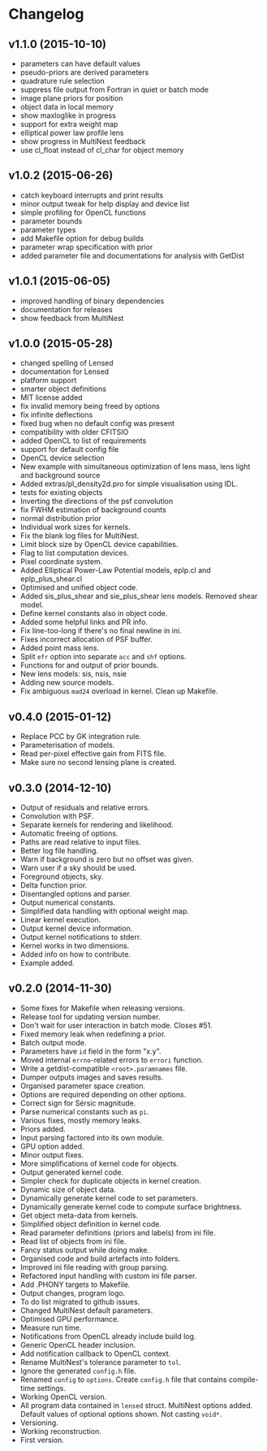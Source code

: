 Changelog
=========

v1.1.0 (2015-10-10)
-------------------

  * parameters can have default values
  * pseudo-priors are derived parameters
  * quadrature rule selection
  * suppress file output from Fortran in quiet or batch mode
  * image plane priors for position
  * object data in local memory
  * show maxloglike in progress
  * support for extra weight map
  * elliptical power law profile lens
  * show progress in MultiNest feedback
  * use cl_float instead of cl_char for object memory

v1.0.2 (2015-06-26)
-------------------

  * catch keyboard interrupts and print results
  * minor output tweak for help display and device list
  * simple profiling for OpenCL functions
  * parameter bounds
  * parameter types
  * add Makefile option for debug builds
  * parameter wrap specification with prior
  * added parameter file and documentations for analysis with GetDist

v1.0.1 (2015-06-05)
-------------------

  * improved handling of binary dependencies
  * documentation for releases
  * show feedback from MultiNest

v1.0.0 (2015-05-28)
-------------------

  * changed spelling of Lensed
  * documentation for Lensed
  * platform support
  * smarter object definitions
  * MIT license added
  * fix invalid memory being freed by options
  * fix infinite deflections
  * fixed bug when no default config was present
  * compatibility with older CFITSIO
  * added OpenCL to list of requirements
  * support for default config file
  * OpenCL device selection
  * New example with simultaneous optimization of lens mass, lens light and
    background source
  * Added extras/pl_density2d.pro for simple visualisation using IDL.
  * tests for existing objects
  * Inverting the directions of the psf convolution
  * fix FWHM estimation of background counts
  * normal distribution prior
  * Individual work sizes for kernels.
  * Fix the blank log files for MultiNest.
  * Limit block size by OpenCL device capabilities.
  * Flag to list computation devices.
  * Pixel coordinate system.
  * Added Elliptical Power-Law Potential models, eplp.cl and eplp_plus_shear.cl
  * Optimised and unified object code.
  * Added sis_plus_shear and sie_plus_shear lens models. Removed shear model.
  * Define kernel constants also in object code.
  * Added some helpful links and PR info.
  * Fix line-too-long if there's no final newline in ini.
  * Fixes incorrect allocation of PSF buffer.
  * Added point mass lens.
  * Split `efr` option into separate `acc` and `shf` options.
  * Functions for and output of prior bounds.
  * New lens models: sis, nsis, nsie
  * Adding new source models.
  * Fix ambiguous `mad24` overload in kernel. Clean up Makefile.

v0.4.0 (2015-01-12)
-------------------

  * Replace PCC by GK integration rule.
  * Parameterisation of models.
  * Read per-pixel effective gain from FITS file.
  * Make sure no second lensing plane is created.

v0.3.0 (2014-12-10)
-------------------

  * Output of residuals and relative errors.
  * Convolution with PSF.
  * Separate kernels for rendering and likelihood.
  * Automatic freeing of options.
  * Paths are read relative to input files.
  * Better log file handling.
  * Warn if background is zero but no offset was given.
  * Warn user if a sky should be used.
  * Foreground objects, sky.
  * Delta function prior.
  * Disentangled options and parser.
  * Output numerical constants.
  * Simplified data handling with optional weight map.
  * Linear kernel execution.
  * Output kernel device information.
  * Output kernel notifications to stderr.
  * Kernel works in two dimensions.
  * Added info on how to contribute.
  * Example added.

v0.2.0 (2014-11-30)
-------------------

  * Some fixes for Makefile when releasing versions.
  * Release tool for updating version number.
  * Don't wait for user interaction in batch mode. Closes #51.
  * Fixed memory leak when redefining a prior.
  * Batch output mode.
  * Parameters have `id` field in the form "x.y".
  * Moved internal `errno`-related errors to `errori` function.
  * Write a getdist-compatible `<root>.paramnames` file.
  * Dumper outputs images and saves results.
  * Organised parameter space creation.
  * Options are required depending on other options.
  * Correct sign for Sérsic magnitude.
  * Parse numerical constants such as `pi`.
  * Various fixes, mostly memory leaks.
  * Priors added.
  * Input parsing factored into its own module.
  * GPU option added.
  * Minor output fixes.
  * More simplifications of kernel code for objects.
  * Output generated kernel code.
  * Simpler check for duplicate objects in kernel creation.
  * Dynamic size of object data.
  * Dynamically generate kernel code to set parameters.
  * Dynamically generate kernel code to compute surface brightness.
  * Get object meta-data from kernels.
  * Simplified object definition in kernel code.
  * Read parameter definitions (priors and labels) from ini file.
  * Read list of objects from ini file.
  * Fancy status output while doing make.
  * Organised code and build artefacts into folders.
  * Improved ini file reading with group parsing.
  * Refactored input handling with custom ini file parser.
  * Add .PHONY targets to Makefile.
  * Output changes, program logo.
  * To do list migrated to github issues.
  * Changed MultiNest default parameters.
  * Optimised GPU performance.
  * Measure run time.
  * Notifications from OpenCL already include build log.
  * Generic OpenCL header inclusion.
  * Add notification callback to OpenCL context.
  * Rename MultiNest's tolerance parameter to `tol`.
  * Ignore the generated `config.h` file.
  * Renamed `config` to `options`. Create `config.h` file that contains
    compile-time settings.
  * Working OpenCL version.
  * All program data contained in `lensed` struct. MultiNest options added.
    Default values of optional options shown. Not casting `void*`.
  * Versioning.
  * Working reconstruction.
  * First version.
